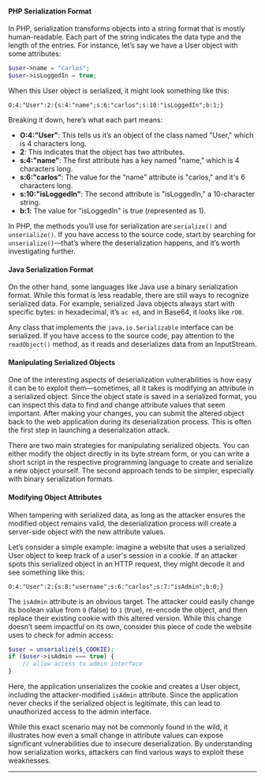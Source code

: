 
#### PHP Serialization Format

In PHP, serialization transforms objects into a string format that is mostly human-readable. Each part of the string indicates the data type and the length of the entries. For instance, let’s say we have a User object with some attributes:

```php
$user->name = "carlos";
$user->isLoggedIn = true;
```

When this User object is serialized, it might look something like this:

```
O:4:"User":2:{s:4:"name";s:6:"carlos";s:10:"isLoggedIn";b:1;}
```

Breaking it down, here’s what each part means:

- **O:4:"User"**: This tells us it’s an object of the class named "User," which is 4 characters long.
- **2**: This indicates that the object has two attributes.
- **s:4:"name"**: The first attribute has a key named "name," which is 4 characters long.
- **s:6:"carlos"**: The value for the "name" attribute is "carlos," and it's 6 characters long.
- **s:10:"isLoggedIn"**: The second attribute is "isLoggedIn," a 10-character string.
- **b:1**: The value for "isLoggedIn" is true (represented as 1).

In PHP, the methods you’ll use for serialization are `serialize()` and `unserialize()`. If you have access to the source code, start by searching for `unserialize()`—that’s where the deserialization happens, and it’s worth investigating further.

#### Java Serialization Format

On the other hand, some languages like Java use a binary serialization format. While this format is less readable, there are still ways to recognize serialized data. For example, serialized Java objects always start with specific bytes: in hexadecimal, it’s `ac ed`, and in Base64, it looks like `rO0`.

Any class that implements the `java.io.Serializable` interface can be serialized. If you have access to the source code, pay attention to the `readObject()` method, as it reads and deserializes data from an InputStream.

#### Manipulating Serialized Objects

One of the interesting aspects of deserialization vulnerabilities is how easy it can be to exploit them—sometimes, all it takes is modifying an attribute in a serialized object. Since the object state is saved in a serialized format, you can inspect this data to find and change attribute values that seem important. After making your changes, you can submit the altered object back to the web application during its deserialization process. This is often the first step in launching a deserialization attack.

There are two main strategies for manipulating serialized objects. You can either modify the object directly in its byte stream form, or you can write a short script in the respective programming language to create and serialize a new object yourself. The second approach tends to be simpler, especially with binary serialization formats.

#### Modifying Object Attributes

When tampering with serialized data, as long as the attacker ensures the modified object remains valid, the deserialization process will create a server-side object with the new attribute values.

Let’s consider a simple example: imagine a website that uses a serialized User object to keep track of a user's session in a cookie. If an attacker spots this serialized object in an HTTP request, they might decode it and see something like this:

```
O:4:"User":2:{s:8:"username";s:6:"carlos";s:7:"isAdmin";b:0;}
```

The `isAdmin` attribute is an obvious target. The attacker could easily change its boolean value from `0` (false) to `1` (true), re-encode the object, and then replace their existing cookie with this altered version. While this change doesn’t seem impactful on its own, consider this piece of code the website uses to check for admin access:

```php
$user = unserialize($_COOKIE);
if ($user->isAdmin === true) {
    // allow access to admin interface
}
```

Here, the application unserializes the cookie and creates a User object, including the attacker-modified `isAdmin` attribute. Since the application never checks if the serialized object is legitimate, this can lead to unauthorized access to the admin interface.

While this exact scenario may not be commonly found in the wild, it illustrates how even a small change in attribute values can expose significant vulnerabilities due to insecure deserialization. By understanding how serialization works, attackers can find various ways to exploit these weaknesses.

---
